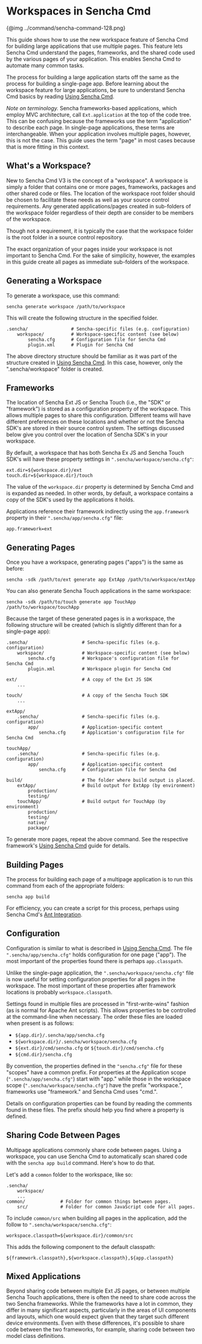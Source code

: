 # Workspaces in Sencha Cmd

{@img ../command/sencha-command-128.png}

This guide shows how to use the new workspace feature of Sencha Cmd for building large
applications that use multiple pages. This feature lets Sencha Cmd understand the pages,
frameworks, and the shared code used by the various pages of your application. This
enables Sencha Cmd to automate many common tasks.

The process for building a large application starts off the same as the process for
building a single-page app. Before learning about the workspace feature for large
applications, be sure to understand Sencha Cmd basics by reading
[Using Sencha Cmd](#/guide/command_app). 

*Note on terminology.* Sencha frameworks-based applications, which employ MVC architecture,
call `Ext.application` at the top of the code tree. This can be confusing because the
frameworks use the term "application" to describe each page. In single-page applications,
these terms are interchangeable. When your application involves multiple pages, however,
this is not the case. This guide uses the term "page" in most cases because that is more
fitting in this context.

## What's a Workspace?

New to Sencha Cmd V3 is the concept of a "workspace". A workspace is simply a folder that
contains one or more pages, frameworks, packages and other shared code or files. The
location of the workspace root folder should be chosen to facilitate these needs as well
as your source control requirements. Any generated applications/pages created in sub-folders
of the workspace folder regardless of their depth are consider to be members of the workspace.

Though not a requirement, it is typically the case that the workspace folder is the root
folder in a source control repository.

The exact organization of your pages inside your workspace is not important to Sencha Cmd.
For the sake of simplicity, however, the examples in this guide create all pages as immediate
sub-folders of the workspace.

## Generating a Workspace

To generate a workspace, use this command:

    sencha generate workspace /path/to/workspace

This will create the following structure in the specified folder.

    .sencha/                # Sencha-specific files (e.g. configuration)
        workspace/          # Workspace-specific content (see below)
            sencha.cfg      # Configuration file for Sencha Cmd
            plugin.xml      # Plugin for Sencha Cmd

The above directory structure should be familiar as it was part of the structure created in
[Using Sencha Cmd](#/guide/command_app). In this case, however, only the ".sencha/workspace"
folder is created.

## Frameworks

The location of Sencha Ext JS or Sencha Touch (i.e., the "SDK" or "framework") is stored
as a configuration property of the workspace. This allows multiple pages to share this
configuration. Different teams will have different preferences on these locations and
whether or not the Sencha SDK's are stored in their source control system. The settings
discussed below give you control over the location of Sencha SDK's in your workspace.

By default, a workspace that has both Sencha Ex JS and Sencha Touch SDK's will have these
property settings in `".sencha/workspace/sencha.cfg"`:

    ext.dir=${workspace.dir}/ext
    touch.dir=${workspace.dir}/touch

The value of the `workspace.dir` property is determined by Sencha Cmd and is expanded as
needed. In other words, by default, a workspace contains a copy of the SDK's used by the
applications it holds.

Applications reference their framework indirectly using the `app.framework` property in
their `".sencha/app/sencha.cfg"` file:

    app.framework=ext

## Generating Pages

Once you have a workspace, generating pages ("apps") is the same as before:

    sencha -sdk /path/to/ext generate app ExtApp /path/to/workspace/extApp

You can also generate Sencha Touch applications in the same workspace:

    sencha -sdk /path/to/touch generate app TouchApp /path/to/workspace/touchApp

Because the target of these generated pages is in a workspace, the following structure
will be created (which is slightly different than for a single-page app):

    .sencha/                    # Sencha-specific files (e.g. configuration)
        workspace/              # Workspace-specific content (see below)
            sencha.cfg          # Workspace's configuration file for Sencha Cmd
            plugin.xml          # Workspace plugin for Sencha Cmd

    ext/                        # A copy of the Ext JS SDK
        ...

    touch/                      # A copy of the Sencha Touch SDK
        ...

    extApp/
        .sencha/                # Sencha-specific files (e.g. configuration)
            app/                # Application-specific content
                sencha.cfg      # Application's configuration file for Sencha Cmd

    touchApp/
        .sencha/                # Sencha-specific files (e.g. configuration)
            app/                # Application-specific content
                sencha.cfg      # Configuration file for Sencha Cmd

    build/                      # The folder where build output is placed.
        extApp/                 # Build output for ExtApp (by environment)
            production/
            testing/
        touchApp/               # Build output for TouchApp (by environment)
            production/
            testing/
            native/
            package/

To generate more pages, repeat the above command. See the respective framework's
[Using Sencha Cmd](#/guide/command_app) guide for details.

## Building Pages

The process for building each page of a multipage application is to run this command
from each of the appropriate folders:

    sencha app build

For efficiency, you can create a script for this process, perhaps using Sencha Cmd's
[Ant Integration](#/guide/command_ant).

## Configuration

Configuration is similar to what is described in [Using Sencha Cmd](#/guide/command_app).
The file `".sencha/app/sencha.cfg"` holds configuration for one page ("app"). The most
important of the properties found there is perhaps `app.classpath`.

Unlike the single-page application, the `".sencha/workspace/sencha.cfg"` file is now useful
for setting configuration properties for all pages in the workspace. The most important
of these properties after framework locations is probably `workspace.classpath`.

Settings found in multiple files are processed in "first-write-wins" fashion (as is normal
for Apache Ant scripts). This allows properties to be controlled at the command-line when
necessary. The order these files are loaded when present is as follows:

 - `${app.dir}/.sencha/app/sencha.cfg`
 - `${workspace.dir}/.sencha/workspace/sencha.cfg`
 - `${ext.dir}/cmd/sencha.cfg` or `${touch.dir}/cmd/sencha.cfg`
 - `${cmd.dir}/sencha.cfg`

By convention, the properties defined in the `"sencha.cfg"` file for these "scopes" have
a common prefix. For properties at the Application scope (`".sencha/app/sencha.cfg"`)
start with "app." while those in the workspace scope (`".sencha/workspace/sencha.cfg"`)
have the prefix "workspace.", frameworks use "framework." and Sencha Cmd uses "cmd.".

Details on configuration properties can be found by reading the comments found in these
files. The prefix should help you find where a property is defined.

## Sharing Code Between Pages

Multipage applications commonly share code between pages. Using a workspace, you can use
Sencha Cmd to automatically scan shared code with the `sencha app build` command. Here's
how to do that.

Let's add a `common` folder to the workspace, like so:

    .sencha/
        workspace/
        ...
    common/             # Folder for common things between pages.
        src/            # Folder for common JavaScript code for all pages.

To include `common/src` when building all pages in the application, add the follow to
`".sencha/workspace/sencha.cfg"`:

    workspace.classpath=${workspace.dir}/common/src

This adds the following component to the default classpath:

    ${framework.classpath},${workspace.classpath},${app.classpath}

## Mixed Applications

Beyond sharing code between multiple Ext JS pages, or between multiple Sencha Touch
applications, there is often the need to share code across the two Sencha frameworks.
While the frameworks have a lot in common, they differ in many significant aspects,
particularly in the areas of UI components and layouts, which one would expect given that
they target such different device environments. Even with these differences, it's possible
to share code between the two frameworks, for example, sharing code between two model
class definitions.
